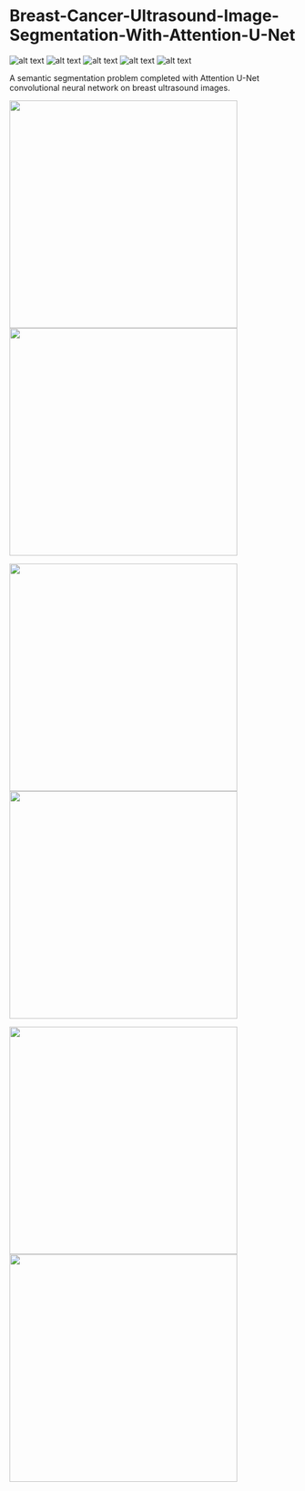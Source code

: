 # Breast-Cancer-Ultrasound-Image-Segmentation-With-Attention-U-Net
![ alt text ](https://img.shields.io/badge/license-MIT-green?style=&logo=)
![ alt text ](https://img.shields.io/badge/-Jupyter-F37626?logo=Jupyter&logoColor=white)
![ alt text ](https://img.shields.io/badge/-NumPy-013243?logo=Numpy&logoColor=white)
![ alt text ](https://img.shields.io/badge/-TensorFlow-FF6F00?logo=TensorFlow&logoColor=white)
![ alt text ](https://img.shields.io/badge/-Keras-D00000?logo=Keras&logoColor=white)

A semantic segmentation problem completed with Attention U-Net convolutional neural network on breast ultrasound images.

<p float='left'>
<img src='https://github.com/user-attachments/assets/8c47de10-e470-4373-a413-ea0270e65c59' width='400'/>
<img src='https://github.com/user-attachments/assets/9add6d43-22ac-4006-867d-5a4886bde589' width='400'/>
</p>
<p float='left'>
<img src='https://github.com/user-attachments/assets/1f9d3a35-7d09-4dc3-9a8d-295450914a0b' width='400'/>
<img src='https://github.com/user-attachments/assets/3334c888-fc40-4f2a-8bff-62a06e5d953b' width='400'/>
</p>
<p float='left'>
<img src='https://github.com/user-attachments/assets/5000c402-f846-4477-b0a8-eeece8137ad1' width='400'/>
<img src='https://github.com/user-attachments/assets/f33a8879-0e3d-4cdb-bbe5-5e565b80577d' width='400'/>
</p>
